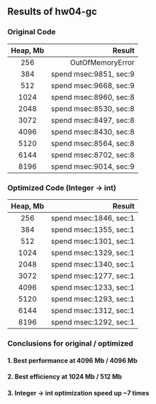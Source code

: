 ## Results of hw04-gc

### Original Code

| Heap, Mb |                 Result |
|:--------:|-----------------------:|
|   256    |       OutOfMemoryError |
|   384    | spend msec:9851, sec:9 |
|   512    | spend msec:9668, sec:9 |
|   1024   | spend msec:8960, sec:8 |
|   2048   | spend msec:8530, sec:8 |
|   3072   | spend msec:8497, sec:8 |
|   4096   | spend msec:8430, sec:8 |
|   5120   | spend msec:8564, sec:8 |
|   6144   | spend msec:8702, sec:8 |
|   8196   | spend msec:9014, sec:9 |

### Optimized Code (Integer -> int)

| Heap, Mb |                 Result |
|:--------:|-----------------------:|
|   256    | spend msec:1846, sec:1 |
|   384    | spend msec:1355, sec:1 |
|   512    | spend msec:1301, sec:1 |
|   1024   | spend msec:1329, sec:1 |
|   2048   | spend msec:1340, sec:1 |
|   3072   | spend msec:1277, sec:1 |
|   4096   | spend msec:1233, sec:1 |
|   5120   | spend msec:1293, sec:1 |
|   6144   | spend msec:1312, sec:1 |
|   8196   | spend msec:1292, sec:1 |

### Conclusions for original / optimized
#### 1. Best performance at 4096 Mb / 4096 Mb
#### 2. Best efficiency at 1024 Mb / 512 Mb
#### 3. Integer -> int optimization speed up ~7 times
